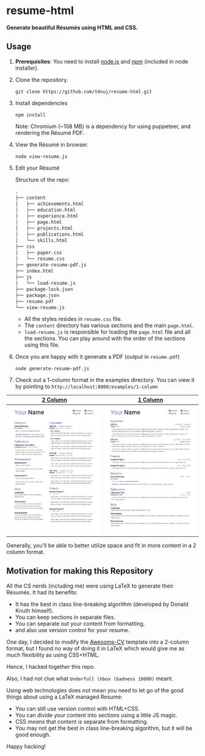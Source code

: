 # resume-html
**Generate beautiful Résumés using HTML and CSS.** 

## Usage

1. **Prerequisites**: You need to install [node.js](https://nodejs.org/en/download/) and [npm](https://www.npmjs.com/get-npm) (included in node installer).
1. Clone the repository.

   ```
   git clone https://github.com/t4nuj/resume-html.git
   ```
1. Install dependencies

   ```
   npm install
   ```
   Note: Chromium (~108 MB) is a dependency for using puppeteer, and rendering the Résumé PDF.
1. View the Résumé in browser.

   ```
   node view-resume.js
   ```
1. Edit your Résumé

   Structure of the repo:
   ```
   .
   ├── content
   │   ├── achievements.html
   │   ├── education.html
   │   ├── experience.html
   │   ├── page.html
   │   ├── projects.html
   │   ├── publications.html
   │   └── skills.html
   ├── css
   │   ├── paper.css
   │   └── resume.css
   ├── generate-resume-pdf.js
   ├── index.html
   ├── js
   │   └── load-resume.js
   ├── package-lock.json
   ├── package.json
   ├── resume.pdf
   └── view-resume.js
   ```

   * All the styles resides in `resume.css` file.
   * The `content` directory has various sections and the main `page.html`.
   * `load-resume.js` is responsible for loading the `page.html` file and all the sections. You can play around with the order of the sections using this file.

1. Once you are happy with it generate a PDF (output in `resume.pdf`)

   ```
   node generate-resume-pdf.js
   ```
1. Check out a 1-column format in the examples directory. You can view it by pointing to `http://localhost:8000/examples/1-column`



 [2 Column](https://github.com/t4nuj/resume-html/blob/master/resume.pdf) |   [1 Column](https://github.com/t4nuj/resume-html/blob/master/examples/1-column/1-column-resume.pdf)
--- | ---
![2-Column Style](https://raw.githubusercontent.com/t4nuj/resume-html/master/examples/2-column.png) | ![2-Column Style](https://raw.githubusercontent.com/t4nuj/resume-html/master/examples/1-column.png)

Generally, you'll be able to better utilize space and fit in more content in a 2 column format.

## Motivation for making this Repository
All the CS nerds (including me) were using LaTeX to generate their Résumés. It had its benefits: 

* It has the best in class line-breaking algorithm (developed by Donald Knuth himself).
* You can keep sections in separate files.
* You can separate out your content from formatting,
* and also use version control for your resume. 

One day, I decided to modify the [Awesome-CV](https://github.com/posquit0/Awesome-CV) template into a 2-column format, but I found no way of doing it in LaTeX which would give me as much flexibility as using CSS+HTML.  

Hence, I hacked together this repo.

Also, I had not clue what `Underfull \hbox (badness 10000)` meant.

Using web technologies does not mean you need to let go of the good things about using a LaTeX managed Resume:

* You can still use version control with HTML+CSS.
* You can divide your content into sections using a little JS magic.
* CSS *means* that content is separate from formatting.
* You may not get the best in class line-breaking algorithm, but it will be good enough.

Happy hacking!



